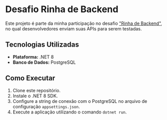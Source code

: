 # Desafio Rinha de Backend

Este projeto é parte da minha participação no desafio ["Rinha de Backend"](https://github.com/zanfranceschi/rinha-de-backend-2024-q1), no qual desenvolvedores enviam suas APIs para serem testadas.

## Tecnologias Utilizadas
- **Plataforma:** .NET 8
- **Banco de Dados:** PostgreSQL

## Como Executar
1. Clone este repositório.
2. Instale o .NET 8 SDK.
3. Configure a string de conexão com o PostgreSQL no arquivo de configuração `appsettings.json`.
4. Execute a aplicação utilizando o comando `dotnet run`.

